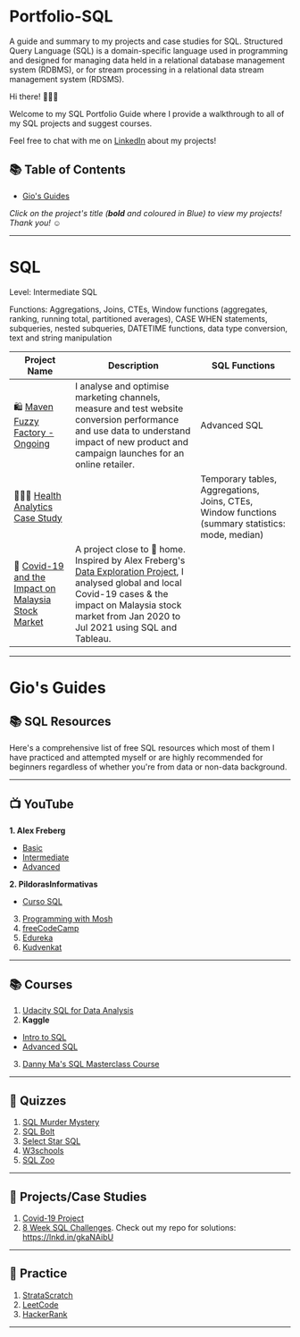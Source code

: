 # Portfolio-SQL
A guide and summary to my projects and case studies for SQL.  Structured Query Language (SQL) is a domain-specific language used in programming and designed for managing data held in a relational database management system (RDBMS), or for stream processing in a relational data stream management system (RDSMS). 


Hi there! 🙋🏻‍♀️

Welcome to my SQL Portfolio Guide where I provide a walkthrough to all of my SQL projects and suggest courses.

Feel free to chat with me on [LinkedIn](https://www.linkedin.com/in/porrasgp/) about my projects!

## 📚 Table of Contents

- [Gio's Guides](#gios-guides)

_Click on the project's title (**bold** and coloured in Blue) to view my projects! Thank you! ☺️_

***

# SQL

Level: Intermediate SQL

Functions: Aggregations, Joins, CTEs, Window functions (aggregates, ranking, running total, partitioned averages), CASE WHEN statements, subqueries, nested subqueries, DATETIME functions, data type conversion, text and string manipulation

| Project Name | Description | SQL Functions |
|---|---|---|
| 🛍 [Maven Fuzzy Factory - Ongoing](https://github.com/katiehuangx/Udemy-Advanced-MySQL) | I analyse and optimise marketing channels, measure and test website conversion performance and use data to understand impact of new product and campaign launches for an online retailer. | Advanced SQL |   
| 👩🏻‍⚕️ [Health Analytics Case Study](https://github.com/katiehuangx/Serious-SQL-Apprenticeship/blob/main/Health%20Analytics%20Mini%20Case%20Study.md) |  | Temporary tables, Aggregations, Joins, CTEs, Window functions (summary statistics: mode, median) |  
| 🦠 [Covid-19 and the Impact on Malaysia Stock Market](https://github.com/katiehuangx/Covid-19-and-Impact-on-Malaysia-stock-market) | A project close to 🏡 home. Inspired by Alex Freberg's [Data Exploration Project](https://www.youtube.com/watch?v=qfyynHBFOsM&list=PLUaB-1hjhk8H48Pj32z4GZgGWyylqv85f&index=1), I analysed global and local Covid-19 cases & the impact on Malaysia stock market from Jan 2020 to Jul 2021 using SQL and Tableau. |

***

# Gio's Guides

## 📚 SQL Resources

Here's a comprehensive list of free SQL resources which most of them I have practiced and attempted myself or are highly recommended for beginners regardless of whether you're from data or non-data background.

***

## 📺 YouTube
**1. Alex Freberg**
- [Basic](https://lnkd.in/gEPqCqUh)
- [Intermediate](https://lnkd.in/g_sYJgw3)
- [Advanced](https://lnkd.in/gzt72UdA)


**2. PildorasInformativas**
- [Curso SQL](https://www.youtube.com/watch?v=iOiyJgnN71c&list=PLU8oAlHdN5Bmx-LChV4K3MbHrpZKefNwn)


3. [Programming with Mosh](https://lnkd.in/gAiZwfQQ)
4. [freeCodeCamp](https://lnkd.in/gH9tYvsx)
5. [Edureka](https://lnkd.in/gAwYniXM)
6. [Kudvenkat](https://lnkd.in/gZSQbS-e) 

***

## 📚 Courses
1. [Udacity SQL for Data Analysis](https://lnkd.in/gzsyYZs4)
2. **Kaggle**
- [Intro to SQL](https://lnkd.in/gbGFuaKm)
- [Advanced SQL](https://lnkd.in/gpCrW74C)
3. [Danny Ma's SQL Masterclass Course](https://lnkd.in/ge7zyWzu)

***

## 🔎 Quizzes
1. [SQL Murder Mystery](https://lnkd.in/gmZvA-i8)
2. [SQL Bolt](https://sqlbolt.com/)
3. [Select Star SQL](https://selectstarsql.com/)
4. [W3schools](https://lnkd.in/gXyQF3eU)
5. [SQL Zoo](https://sqlzoo.net)

***

## 🔎 Projects/Case Studies
1. [Covid-19 Project](https://lnkd.in/g8PqmFzb)
2. [8 Week SQL Challenges](https://lnkd.in/gjucZR6T). Check out my repo for solutions: https://lnkd.in/gkaNAibU

***

## 📝 Practice
1. [StrataScratch](https://lnkd.in/gBTMYcmm)
2. [LeetCode](https://lnkd.in/gXv63ebx)
3. [HackerRank](https://lnkd.in/gAywRHs6)

***

